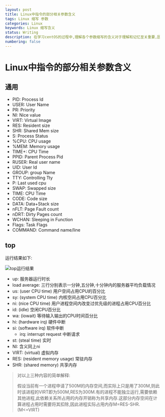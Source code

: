 ```yaml
---
layout: post
title: Linux中指令的部分相关参数含义
tags: Linux 缩写 参数
categories: Linux
keywords: Linux 缩写含义
status: Writing
description: 在学习centOS的过程中,理解各个参数缩写的含义对于理解和记忆至关重要,因此在此稍作总结.
numbering: false
---
```




# Linux中指令的部分相关参数含义

## 通用

- PID: Process Id
- USER: User Name
- PR: Priority
- NI: Nice value
- VIRT: Virtual Image
- RES: Resident size
- SHR: Shared Mem size
- S: Process Status
- %CPU: CPU usage
- %MEM: Memory usage
- TIME+: CPU Time
- PPID: Parent Process Pid
- RUSER: Real user name
- UID: User Id
- GROUP: group Name
- TTY: Controlling Tty
- P: Last used cpu
- SWAP: Swapped size
- TIME: CPU Time
- CODE: Code size
- DATA: Data+Stack size
- nFLT: Page Fault count
- nDRT: Dirty Pages count
- WCHAN: Sleeping in Function
- Flags: Task Flags
- COMMAND: Command name/line

## top

运行结果如下:

![top运行结果](D:\fscaptures\20200702012406.png)

- up: 服务器运行时长
- load average: 三行分别表示一分钟,五分钟,十分钟内的服务器平均负载情况
- us: (user CPU time) 用户空间占用CPU的百分比
- sy: (system CPU time) 内核空间占用CPU百分比
- ni: (nice CPU time) 用户进程空间内改变过优先级的进程占用CPU百分比
- id: (idle) 空闲CPU百分比
- wa: (iowait) 等待输入输出的CPU时间百分比
- hi: (hardware irq)  硬件中断
- si: (software irq) 软件中断
  - irq: interrupt request  中断请求
- st: (steal time) 实时
- NI: 含义同上ni
- VIRT: (virtual) 虚拟内存
- RES: (resident memory usage) 常驻内存
- SHR: (shared memory) 共享内存

> 对以上三种内容的简单解释:
>
> 假设当前有一个进程申请了500M的内存空间,而实际上只是用了300M,则此时该进程的VIRT即为500M,RES为300M.有的进程不能独立运行,需要依赖其他进程,此依赖关系所占用的内存开销称为共享内存.这部分内存空间在计算进程占用时需要将其扣除,因此进程实际占用内存M=RES-SHR.(M<=VIRT)
